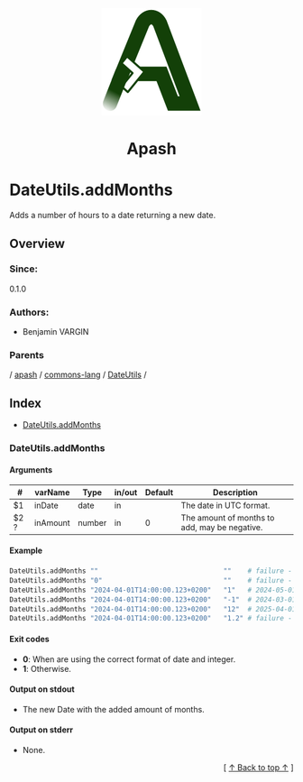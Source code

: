 
<div align='center' id='apash-top'>
  <a href='https://github.com/hastec-fr/apash'>
    <img alt='apash-logo' src='../../../../../../assets/apash-logo.svg'/>
  </a>

  # Apash
</div>

# DateUtils.addMonths

Adds a number of hours to a date returning a new date.

## Overview

### Since:
0.1.0

### Authors:
* Benjamin VARGIN

### Parents
<!-- apash.parentBegin -->
[](../../../../.md) / [apash](../../../apash.md) / [commons-lang](../../commons-lang.md) / [DateUtils](../DateUtils.md) / 
<!-- apash.parentEnd -->

## Index

* [DateUtils.addMonths](#dateutilsaddmonths)

### DateUtils.addMonths

#### Arguments
| #      | varName        | Type          | in/out   | Default    | Description                           |
|--------|----------------|---------------|----------|------------|---------------------------------------|
| $1     | inDate         | date          | in       |            | The date in UTC format.               |
| $2 ?   | inAmount       | number        | in       | 0          | The amount of months to add, may be negative. |

#### Example

```bash
DateUtils.addMonths ""                               ""    # failure - ""
DateUtils.addMonths "0"                              ""    # failure - ""
DateUtils.addMonths "2024-04-01T14:00:00.123+0200"   "1"   # 2024-05-01T14:00:00.123+0200
DateUtils.addMonths "2024-04-01T14:00:00.123+0200"   "-1"  # 2024-03-01T14:00:00.123+0100
DateUtils.addMonths "2024-04-01T14:00:00.123+0200"   "12"  # 2025-04-01T14:00:00.123+0200
DateUtils.addMonths "2024-04-01T14:00:00.123+0200"   "1.2" # failure - ""
```

#### Exit codes

* **0**: When are using the correct format of date and integer.
* **1**: Otherwise.

#### Output on stdout

* The new Date with the added amount of months.

#### Output on stderr

* None.


  <div align='right'>[ <a href='#apash-top'>↑ Back to top ↑</a> ]</div>

